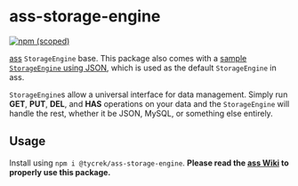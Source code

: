 # ass-storage-engine

[![npm (scoped)](https://img.shields.io/npm/v/@tycrek/ass-storage-engine?color=%23CB3837&label=View%20on%20NPM&logo=npm&style=for-the-badge)](https://www.npmjs.com/package/@tycrek/ass-storage-engine)

[ass](https://github.com/tycrek/ass) `StorageEngine` base. This package also comes with a [sample `StorageEngine` using JSON](https://github.com/tycrek/ass-storage-engine/blob/master/JsonStorageEngine.js), which is used as the default `StorageEngine` in ass.

`StorageEngine`s allow a universal interface for data management. Simply run **GET**, **PUT**, **DEL**, and **HAS** operations on your data and the `StorageEngine` will handle the rest, whether it be JSON, MySQL, or something else entirely.

## Usage

Install using `npm i @tycrek/ass-storage-engine`. **Please read the [ass Wiki](https://github.com/tycrek/ass/wiki/Writing-a-StorageEngine) to properly use this package.**
